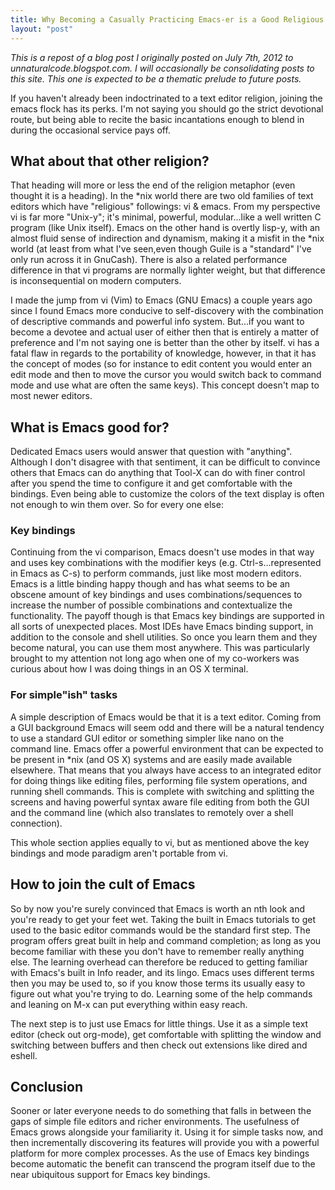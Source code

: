 ```yaml
---
title: Why Becoming a Casually Practicing Emacs-er is a Good Religious Choice
layout: "post"
---
```

_This is a repost of a blog post I originally posted on July 7th, 2012 to unnaturalcode.blogspot.com.  I will occasionally be consolidating posts to this site.  This one is expected to be a thematic prelude to future posts._

If you haven't already been indoctrinated to a text editor religion, joining the emacs flock has its perks.  I'm not saying you should go the strict devotional route, but being able to recite the basic incantations enough to blend in during the occasional service pays off.

What about that other religion?
---

That heading will more or less the end of the religion metaphor (even thought it is a heading).   In the *nix world there are two old families of text editors which have "religious" followings: vi & emacs.  From my perspective vi is far more "Unix-y"; it's minimal, powerful, modular...like a well written C program (like Unix itself).  Emacs on the other hand is overtly lisp-y, with an almost fluid sense of indirection and dynamism, making it a misfit in the *nix world (at least from what I've seen,even though Guile is a "standard" I've only run across it in GnuCash).  There is also a related performance difference in that vi programs are normally lighter weight, but that difference is inconsequential on modern computers.

I made the jump from vi (Vim) to Emacs (GNU Emacs) a couple years ago since I found Emacs more conducive to self-discovery with the combination of descriptive commands and powerful info system.  But...if you want to become a devotee and actual user of either then that is entirely a matter of preference and I'm not saying one is better than the other by itself.  vi has a fatal flaw in regards to the portability of knowledge, however, in that it has the concept of modes (so for instance to edit content you would enter an edit mode and then to move the cursor you would switch back to command mode and use what are often the same keys).  This concept doesn't map to most newer editors.

What is Emacs good for?
---

Dedicated Emacs users would answer that question with "anything".  Although I don't disagree with that sentiment, it can be difficult to convince others that Emacs can do anything that Tool-X can do with finer control after you spend the time to configure it and get comfortable with the bindings.  Even being able to customize the colors of the text display is often not enough to win them over.  So for every one else:

### Key bindings

Continuing from the vi comparison, Emacs doesn't use modes in that way and uses key combinations with the modifier keys (e.g. Ctrl-s...represented in Emacs as C-s) to perform commands, just like most modern editors.  Emacs is a little binding happy though and has what seems to be an obscene amount of key bindings and uses combinations/sequences to increase the number of possible combinations and contextualize the functionality.  The payoff though is that Emacs key bindings are supported in all sorts of unexpected places.  Most IDEs have Emacs binding support, in addition to the console and shell utilities.  So once you learn them and they become natural, you can use them most anywhere.  This was particularly brought to my attention not long ago when one of my co-workers was curious about how I was doing things in an OS X terminal.

### For simple"ish" tasks

A simple description of Emacs would be that it is a text editor.  Coming from a GUI background Emacs will seem odd and there will be a natural tendency to use a standard GUI editor or something simpler like nano on the command line.  Emacs offer a powerful environment that can be expected to be present in *nix  (and OS X) systems and are easily made available elsewhere.  That means that you always have access to an integrated editor for doing things like editing files, performing file system operations, and running shell commands.  This is complete with switching and splitting the screens and having powerful syntax aware file editing from both the GUI and the command line (which also translates to remotely over a shell connection).

This whole section applies equally to vi, but as mentioned above the key bindings and mode paradigm aren't portable from vi.  

How to join the cult of Emacs
---
So by now you're surely convinced that Emacs is worth an nth look and you're ready to get your feet wet.  Taking the built in Emacs tutorials to get used to the basic editor commands would be the standard first step. The program offers great built in help and command completion; as long as you become familiar with these you don't have to remember really anything else.  The learning overhead can therefore be reduced to getting familiar with Emacs's built in Info reader, and its lingo.  Emacs uses different terms then you may be used to, so if you know those terms its usually easy to figure out what you're trying to do. Learning some of the help commands and leaning on M-x can put everything within easy reach.

The next step is to just use Emacs for little things.  Use it as a simple text editor (check out org-mode), get comfortable with splitting the window and switching between buffers and then check out extensions like dired and eshell.

Conclusion
---

Sooner or later everyone needs to do something that falls in between the gaps of simple file editors and richer environments.  The usefulness of Emacs grows alongside your familiarity it.  Using it for simple tasks now, and then incrementally discovering its features will provide you with a powerful platform for more complex processes.  As the use of Emacs key bindings become automatic the benefit can transcend the program itself due to the near ubiquitous support for Emacs key bindings.
